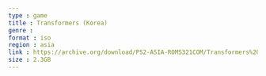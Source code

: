 ```yaml
---
type : game
title : Transformers (Korea)
genre : 
format : iso
region : asia
link : https://archive.org/download/PS2-ASIA-ROMS321COM/Transformers%20%28Korea%29.7z
size : 2.3GB
---
```

